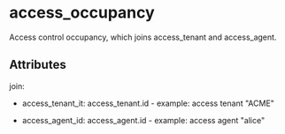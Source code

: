 # access_occupancy

Access control occupancy, which joins access_tenant and access_agent.


## Attributes

join:

  * access_tenant_it: access_tenant.id - example: access tenant "ACME"

  * access_agent_id: access_agent.id - example: access agent "alice"

